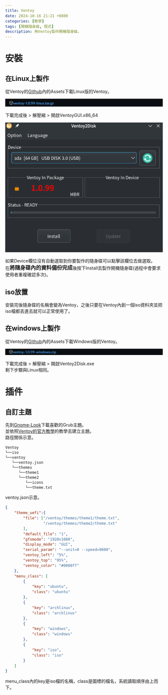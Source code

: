 ```yaml
---
title: Ventoy
date: 2024-10-16 21:21 +0800
categories: [教學]
tags: [開機隨身碟, 程式]
description: 用Ventoy製作開機隨身碟。
---
```


# 安裝
## 在Linux上製作
從Ventoy的[Github](https://github.com/ventoy/Ventoy/releases)內的Assets下載Linux版的Ventoy。 <br>

![Desktop View](/assets/img/2024-10-16-Ventoy/VentoyGithubLinux.png)

下載完成後 > 解壓縮 > 開啟VentoyGUI.x86_64 <br>

![Desktop View](/assets/img/2024-10-16-Ventoy/VentoyHomeScreen.png)

如果Device欄位沒有自動選取到你要製作的隨身碟可以點擊該欄位去做選取。 <br>
在<span style="font-weight: bold; font-size: 1.2em;">將隨身碟內的資料備份完成</span>後按下Install去製作開機隨身碟(過程中會要求使用者重複確認多次)。 <br>

## iso放置
安裝完後隨身碟的名稱會變為Ventoy，之後只要在Ventoy內創一個iso資料夾並把iso檔都丟進去就可以正常使用了。 <br>

## 在windows上製作
從Ventoy的[Github](https://github.com/ventoy/Ventoy/releases)內的Assets下載Windows版的Ventoy。 <br>

![Desktop View](/assets/img/2024-10-16-Ventoy/VentoyGithubWin.png)

下載完成後 > 解壓縮 > 開啟Ventoy2Disk.exe <br>
剩下步驟與Linux相同。 <br>

# 插件
## 自訂主題
先到[Gnome-Look](https://www.gnome-look.org/browse?cat=109&ord=latest)下載喜歡的Grub主題。 <br>
並依照[Ventoy的官方教學](https://www.ventoy.net/en/plugin_theme.html#vtoy_theme_switch)的教學去建立主題。 <br>
路徑關係示意。 <br>
```text
Ventoy
└──iso
└──ventoy
   └──ventoy.json
   └──themes
      └──theme1
      └──theme2
         └──icons
         └──theme.txt
```

ventoy.json示意。 <br>
```json
{
    "theme_uefi":{
        "file": ["/ventoy/themes/theme1/theme.txt",
                 "/ventoy/themes/theme2/theme.txt"
        ],
        "default_file": "1",
        "gfxmode": "1920x1080",
        "display_mode": "GUI",
        "serial_param": "--unit=0 --speed=9600",
        "ventoy_left": "5%",
        "ventoy_top": "95%",
        "ventoy_color": "#0000ff"
    },
    "menu_class": [
        {
            "key": "ubuntu",
            "class": "ubuntu"
        },
        {
            "key": "archlinux",
            "class": "archlinux"
        },
        {
            "key": "windows",
            "class": "windows"
        },
        {
            "key": "iso",
            "class": "iso"
        }
    ]
}
```

menu_class內的key是iso檔的名稱，class是圖標的檔名，系統讀取順序由上而下。 <br>
